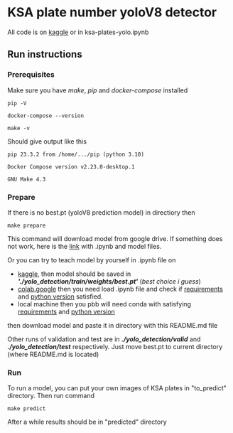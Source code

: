 # KSA plate number yoloV8 detector

All code is on [kaggle](https://www.kaggle.com/code/timurbikbulatov/ksa-plates-yolo/notebook) or in ksa-plates-yolo.ipynb 

## Run instructions
### Prerequisites
Make sure you have *make*, *pip* and *docker-compose* installed
````
pip -V
````
````
docker-compose --version
````
````
make -v
````
Should give output like this
````
pip 23.3.2 from /home/.../pip (python 3.10)
````
````
Docker Compose version v2.23.0-desktop.1
````
````
GNU Make 4.3
````

### Prepare
If there is no best.pt (yoloV8 prediction model) in directiory then
````
make prepare
````
This command will download model from google drive. If something does not work, here is the [link](https://drive.google.com/drive/folders/1rLuQkBr25QjjQIkTXK3JX018uM_Jz6By?usp=sharing) with .ipynb and model files.

Or you can try to teach model by yourself in .ipynb file on 
 - [kaggle](https://www.kaggle.com/code/timurbikbulatov/ksa-plates-yolo/notebook), then model should be saved in ***'./yolo_detection/train/weights/best.pt'***  (*best choice i guess*)
 - [colab.google](http://colab.google/) then you need load .ipynb file and check if [requirements](requirements.txt) and [python version](runtime.txt) satisfied.
 - local machine then you pbb will need conda with satisfying [requirements](requirements.txt) and [python version](runtime.txt)

then download model and paste it in directory with this README.md file 

Other runs of validation and test are in ***./yolo_detection/valid*** and ***./yolo_detection/test*** respectively.
Just move best.pt to current directory (where README.md is located)

### Run

To run a model, you can put your own images of KSA plates in "to_predict" directory.
Then run command
````
make predict
````
After a while results should be in "predicted" directory
